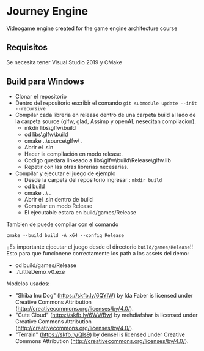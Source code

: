 # Journey Engine
Videogame engine created for the game engine architecture course 

## Requisitos
Se necesita tener Visual Studio 2019 y CMake 

## Build para Windows

- Clonar el repositorio
- Dentro del repositorio escribir el comando ``git submodule update --init --recursive``
- Compilar cada libreria en release dentro de una carpeta build al lado de la carpeta source (glfw, glad, Assimp y openAL nesecitan compilacion).
    - mkdir libs\glfw\build
    - cd libs\glfw\build
    - cmake ..\source\glfw\ .
    - Abrir el .sln
    - Hacer la compilación en modo release.
    - Codigo quedara linkeado a libs\glfw\build\Release\glfw.lib
    - Repetir con las otras librerias necesarias.
- Compilar y ejecutar el juego de ejemplo
    - Desde la carpeta del repositorio ingresar : ``mkdir build``
    - cd build
    - cmake ..\ .
    - Abrir el .sln dentro de build
    - Compilar en modo Release
    - El ejecutable estara en build/games/Release

Tambien de puede compilar con el comando

    cmake --build build -A x64 --config Release

¡¡Es importante ejecutar el juego desde el directorio ``build/games/Release``!! Esto para que funcionene correctamente los path a los assets del demo:

- cd build/games/Release
- ./LittleDemo_v0.exe


Modelos usados:
- "Shiba Inu Dog" (https://skfb.ly/6QYIW) by Ida Faber is licensed under Creative Commons Attribution (http://creativecommons.org/licenses/by/4.0/).
- "Cute Cloud" (https://skfb.ly/6WWBw) by mehdiafshar is licensed under Creative Commons Attribution (http://creativecommons.org/licenses/by/4.0/).
- "Terrain" (https://skfb.ly/QIs9) by densel is licensed under Creative Commons Attribution (http://creativecommons.org/licenses/by/4.0/).